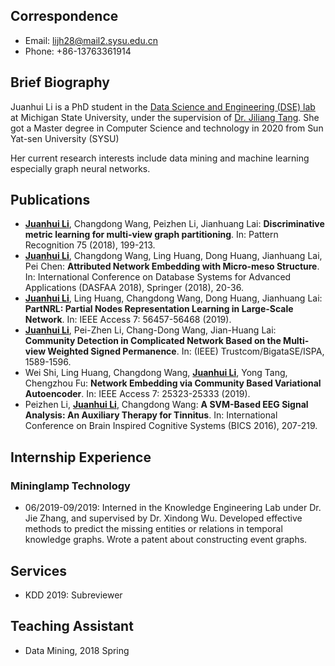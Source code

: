 

## Correspondence
- Email: lijh28@mail2.sysu.edu.cn
- Phone: +86-13763361914

## Brief Biography
Juanhui Li is a PhD student in the [Data Science and Engineering (DSE) lab](http://dse.cse.msu.edu/) at Michigan State University, under the supervision of [Dr. Jiliang Tang](https://www.cse.msu.edu/~tangjili/index.html). She got a Master degree in  Computer Science and technology in 2020 from Sun Yat-sen University (SYSU)



Her current research interests include data mining and machine learning especially graph neural networks.

## Publications
- **<u>Juanhui Li</u>**, Changdong Wang, Peizhen Li, Jianhuang Lai: **Discriminative metric learning for multi-view graph partitioning**. In: Pattern Recognition 75 (2018), 199-213.
- **<u>Juanhui Li</u>**, Changdong Wang, Ling Huang, Dong Huang, Jianhuang Lai, Pei Chen: **Attributed Network Embedding with Micro-meso Structure**. In: International Conference on Database Systems for Advanced Applications (DASFAA 2018), Springer (2018), 20-36.
- **<u>Juanhui Li</u>**, Ling Huang, Changdong Wang, Dong Huang, Jianhuang Lai: **PartNRL: Partial Nodes Representation Learning in Large-Scale Network**. In: IEEE Access 7: 56457-56468 (2019).
- **<u>Juanhui Li</u>**, Pei-Zhen Li, Chang-Dong Wang, Jian-Huang Lai: **Community Detection in Complicated Network Based on the Multi-view Weighted Signed Permanence**. In: (IEEE) Trustcom/BigataSE/ISPA, 1589-1596.
- Wei Shi, Ling Huang, Changdong Wang, **<u>Juanhui Li</u>**, Yong Tang, Chengzhou Fu: **Network Embedding via Community Based Variational Autoencoder**. In: IEEE Access 7: 25323-25333 (2019).
-  Peizhen Li, **<u>Juanhui Li</u>**, Changdong Wang: **A SVM-Based EEG Signal Analysis: An Auxiliary Therapy for Tinnitus**. In: International Conference on Brain Inspired Cognitive Systems (BICS 2016), 207-219.

## Internship Experience
### Mininglamp Technology
- 06/2019-09/2019: Interned in the Knowledge Engineering Lab under Dr. Jie Zhang, and
supervised by Dr. Xindong Wu. Developed effective methods to predict the missing entities or relations
in temporal knowledge graphs. Wrote a patent about constructing event
graphs.

## Services
- KDD 2019: Subreviewer 

## Teaching Assistant
- Data Mining, 2018 Spring





